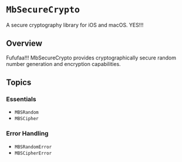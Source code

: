# ``MbSecureCrypto``

A secure cryptography library for iOS and macOS. YES!!!

## Overview

Fufufaa!!! MbSecureCrypto provides cryptographically secure random number generation and encryption capabilities.

## Topics

### Essentials

- ``MBSRandom``
- ``MBSCipher``

### Error Handling

- ``MBSRandomError``
- ``MBSCipherError``
